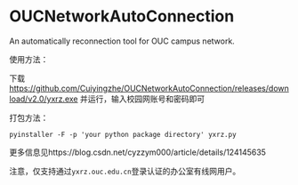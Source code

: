 # OUCNetworkAutoConnection
An automatically reconnection tool for OUC campus network.

使用方法：

下载 https://github.com/Cuiyingzhe/OUCNetworkAutoConnection/releases/download/v2.0/yxrz.exe 并运行，输入校园网账号和密码即可

打包方法：

`pyinstaller -F -p 'your python package directory' yxrz.py`

更多信息见https://blog.csdn.net/cyzzym000/article/details/124145635

注意，仅支持通过`yxrz.ouc.edu.cn`登录认证的办公室有线网用户。

